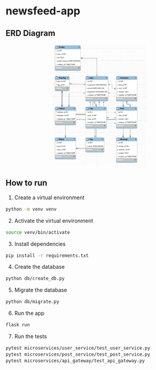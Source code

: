 # newsfeed-app

## ERD Diagram

<center>
    <img src="./docs/ERD.png" alt="ERD Diagram" width="50%">
</center>

## How to run

1. Create a virtual environment

```bash
python -m venv venv
```

2. Activate the virtual environment

```bash
source venv/bin/activate
```

3. Install dependencies

```bash
pip install -r requirements.txt
```

4. Create the database

```bash
python db/create_db.py
```

5. Migrate the database

```bash
python db/migrate.py
```

6. Run the app

```bash
flask run
```

7. Run the tests

```bash
pytest microservices/user_service/test_user_service.py
pytest microservices/post_service/test_post_service.py
pytest microservices/api_gateway/test_api_gateway.py
```
